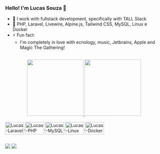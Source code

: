 ### Hello! I'm Lucas Souza 👋

- 🔭 I work with fullstack development, specifically with TALL Stack
- 🌱 PHP, Laravel, Livewire, Alpine.js, Tailwind CSS, MySQL, Linux e Docker
- ⚡ Fun fact: 
    - I'm completely in love with ecnology, music, Jetbrains, Apple and Magic The Gathering!

## 
<div align="center">
  <a href="https://github.com/LucasSouzaa97">
  <img height="180em" src="https://github-readme-stats.vercel.app/api?username=LucasSouzaa97&show_icons=true&theme=tokyonight"/>
  <img height="180em" src="https://github-readme-stats.vercel.app/api/top-langs/?username=LucasSouzaa97&layout=compact&theme=tokyonight"/>
</div>

<div style="display: inline_block"><br>
  <img align="center" alt="Lucas-Laravel" height="40" width="60" src="https://cdn.jsdelivr.net/gh/devicons/devicon/icons/laravel/laravel-plain.svg">
  <img align="center" alt="Lucas-PHP" height="40" width="60" src="https://cdn.jsdelivr.net/gh/devicons/devicon/icons/php/php-plain.svg">
  <img align="center" alt="Lucas-MySQL" height="40" width="60" src="https://cdn.jsdelivr.net/gh/devicons/devicon/icons/mysql/mysql-original-wordmark.svg">
  <img align="center" alt="Lucas-Linux" height="40" width="60" src="https://cdn.jsdelivr.net/gh/devicons/devicon/icons/linux/linux-original.svg">
  <img align="center" alt="Lucas-Docker" height="40" width="60" src="https://cdn.jsdelivr.net/gh/devicons/devicon/icons/docker/docker-original-wordmark.svg">
</div>

## 
 <div>
  <a href="https://www.linkedin.com/in/lucas-souza-a99b6b180/" target="_blank"><img src="https://img.shields.io/badge/-LinkedIn-%230077B5?style=for-the-badge&logo=linkedin&logoColor=white" target="_blank"></a>
<!--   <a href = "mailto:lucas.souza.dev@outlook.com"><img src="https://img.shields.io/badge/Microsoft_Outlook-0078D4?style=for-the-badge&logo=microsoft-outlook&logoColor=white"> -->
  <a href="https://instagram.com/lucasbeto" target="_blank"><img src="https://img.shields.io/badge/-Instagram-%23E4405F?style=for-the-badge&logo=instagram&logoColor=white" target="_blank"></a>
</div>
